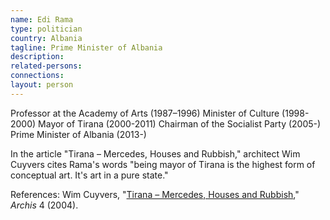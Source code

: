 ```yaml
---
name: Edi Rama
type: politician
country: Albania
tagline: Prime Minister of Albania
description:
related-persons:
connections:
layout: person
---
```

Professor at the Academy of Arts (1987–1996)
Minister of Culture (1998-2000)
Mayor of Tirana (2000-2011)
Chairman of the Socialist Party (2005-)
Prime Minister of Albania (2013-)

In the article "Tirana – Mercedes, Houses and Rubbish," architect Wim Cuyvers cites Rama's words "being mayor of Tirana is the highest form of conceptual art. It's art in a pure state."


References:
Wim Cuyvers, "[Tirana – Mercedes, Houses and Rubbish](https://issuu.com/tiranaworkshop/docs/wim_cuyvers_tirana_houses_and_rubbish)," *Archis* 4 (2004).
